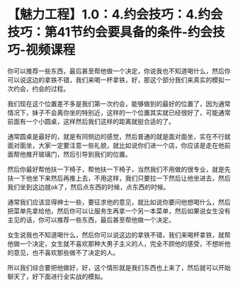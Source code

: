 # 【魅力工程】1.0：4.约会技巧：4.约会技巧：第41节约会要具备的条件-约会技巧-视频课程

你可以推荐一些东西，最后甚至帮他做一个决定，你说我也不知道喝什么，然后你可以说这边的拿铁不错，我们来喝一杯拿铁，好，那这个部分我们来真实的模拟一次约会，约会的过程。

我们现在这个位置差不多是我们第一次约会，能够做到的最好的位置了，因为通常情况下，妹子不会离你坐的特别近，这样的一个位置其实就已经很好了，可能通常前面有一个小圆桌，这样然后我们这样的距离就挺合适的了。

通常圆桌是最好的，就是有同侧边的感觉，然后普通的就是面对面坐，实在不行就面对面坐，大家一定要注意一些礼貌，就比如说你们进一个店，你应该是走在他前面帮他推开玻璃门，然后引导到我们的位置。

然后你最好帮他扶一下椅子，帮他扶一下椅子，当然我们不用做的很专业，就是先扶一下他坐下来然后再推上去，不用这样，我们只要拉一下然后让他坐进去，然后我们坐到这边就ok了，然后点东西的时候，点东西的时候。

通常我们应该显得绅士一些，要征求他的意见，就比如说你要问他想喝什么，然后把菜单先拿给他，然后你可以让服务生再拿一个另一本菜单，然后如果说女生没有主见的话，你可以推荐一些东西，最后甚至帮他做一个决定。

女生说我也不知道喝什么，然后你可以说这边的拿铁不错，我们来喝杯拿铁，就帮他做一个决定，女生就不喜欢那种大男子主义的人，完全不顾他的感受，不想听他的意见，也不喜欢那些做不了决定的人。

所以我们综合要把他做好，好，这个情形就是我们东西也上来了，然后就可以开始聊天了，好下面进行全实战的模拟。